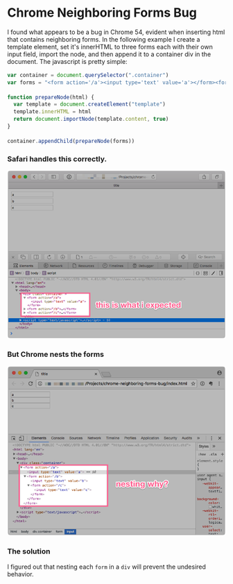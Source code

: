 # Chrome Neighboring Forms Bug

I found what appears to be a bug in Chrome 54, evident when inserting html that contains neighboring forms. In the following example I create a template element, set it's innerHTML to three forms each with their own input field, import the node, and then append it to a container div in the document. The javascript is pretty simple:

```javascript
var container = document.querySelector(".container")
var forms = "<form action='/a'><input type='text' value='a'></form><form action='/b'><input type='text' value='b'></form><form action='/c'><input type='text' value='c'></form>"

function prepareNode(html) {
  var template = document.createElement("template")
  template.innerHTML = html
  return document.importNode(template.content, true)
}

container.appendChild(prepareNode(forms))
```

### Safari handles this correctly.

![safari](safari.png)

### But Chrome nests the forms

![chrome](chrome.png)

### The solution

I figured out that nesting each `form` in a `div` will prevent the undesired behavior.
